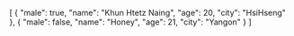 [
  {
    "male": true,
    "name": "Khun Htetz Naing",
    "age": 20,
    "city": "HsiHseng"
  },
  {
    "male": false,
    "name": "Honey",
    "age": 21,
    "city": "Yangon"
  }
]
